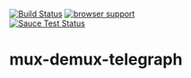 [![Build Status](https://travis-ci.org/lapanoid/mux-demux-telegraph.svg?branch=master)](https://travis-ci.org/lapanoid/mux-demux-telegraph)
[![browser support](https://ci.testling.com/lapanoid/mux-demux-telegraph.png)](http://ci.testling.com/lapanoid/mux-demux-telegraph)  
[![Sauce Test Status](https://saucelabs.com/buildstatus/lapanoid)](https://saucelabs.com/u/lapanoid)
  
# mux-demux-telegraph 
